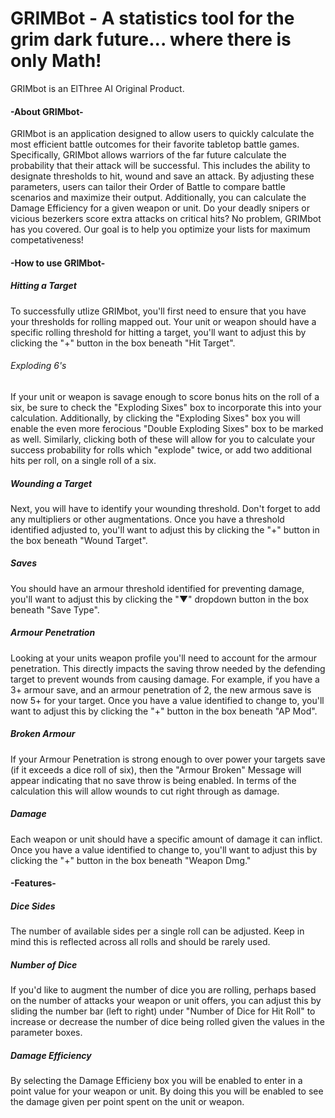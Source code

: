 # GRIMBot - A statistics tool for the grim dark future... where there is only Math!

GRIMbot is an ElThree AI Original Product.

#### -About GRIMbot-

GRIMbot is an application designed to allow users to quickly calculate the most efficient battle outcomes for their favorite tabletop battle games. Specifically, GRIMbot allows warriors of the far future calculate the probability that their attack will be successful. This includes the ability to designate thresholds to hit, wound and save an attack. By adjusting these parameters, users can tailor their Order of Battle to compare battle scenarios and maximize their output. Additionally, you can calculate the Damage Efficiency for a given weapon or unit. Do your deadly snipers or vicious bezerkers score extra attacks on critical hits? No problem, GRIMbot has you covered. Our goal is to help you optimize your lists for maximum competativeness!

#### -How to use GRIMbot-

##### Hitting a Target

To successfully utlize GRIMbot, you'll first need to ensure that you have your thresholds for rolling mapped out. Your unit or weapon should have a specific rolling threshold for hitting a target, you'll want to adjust this by clicking the "+" button in the box beneath "Hit Target".

###### Exploding 6's

If your unit or weapon is savage enough to score bonus hits on the roll of a six, be sure to check the "Exploding Sixes" box to incorporate this into your calculation. Additionally, by clicking the "Exploding Sixes" box you will enable the even more ferocious "Double Exploding Sixes" box to be marked as well. Similarly, clicking both of these will allow for you to calculate your success probability for rolls which "explode" twice, or add two additional hits per roll, on a single roll of a six. 

##### Wounding a Target

Next, you will have to identify your wounding threshold. Don't forget to add any multipliers or other augmentations. Once you have a threshold identified adjusted to, you'll want to adjust this by clicking the "+" button in the box beneath "Wound Target".

##### Saves
 

You should have an armour threshold identified for preventing damage, you'll want to adjust this by clicking the "▼" dropdown button in the box beneath "Save Type".

##### Armour Penetration

Looking at your units weapon profile you'll need to account for the armour penetration. This directly impacts the saving throw needed by the defending target to prevent wounds from causing damage. For example, if you have a 3+ armour save, and an armour penetration of 2, the new armous save is now 5+ for your target. Once you have a value identified to change to, you'll want to adjust this by clicking the "+" button in the box beneath "AP Mod".

##### Broken Armour

If your Armour Penetration is strong enough to over power your targets save (if it exceeds a dice roll of six), then the "Armour Broken" Message will appear indicating that no save throw is being enabled. In terms of the calculation this will allow wounds to cut right through as damage. 

##### Damage 

Each weapon or unit should have a specific amount of damage it can inflict.  Once you have a value identified to change to, you'll want to adjust this by clicking the "+" button in the box beneath "Weapon Dmg." 

#### -Features-

##### Dice Sides

The number of available sides per a single roll can be adjusted. Keep in mind this is reflected across all rolls and should be rarely used.

##### Number of Dice

If you'd like to augment the number of dice you are rolling, perhaps based on the number of attacks your weapon or unit offers, you can adjust this by sliding the number bar (left to right) under "Number of Dice for Hit Roll" to increase or decrease the number of dice being rolled given the values in the parameter boxes.

##### Damage Efficiency

By selecting the Damage Efficieny box you will be enabled to enter in a point value for your weapon or unit. By doing this you will be enabled to see the damage given per point spent on the unit or weapon. 


```python

```
